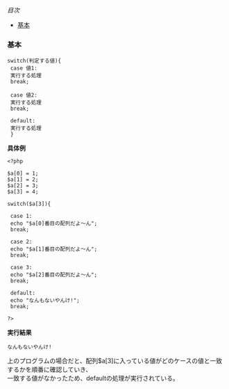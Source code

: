 *目次*
* [基本](#基本)

### 基本

    switch(判定する値){
     case 値1:
     実行する処理
     break;

     case 値2:
     実行する処理
     break;

     default:
     実行する処理
     }

**具体例**

    <?php

    $a[0] = 1;
    $a[1] = 2;
    $a[2] = 3;
    $a[3] = 4;

    switch($a[3]){
    
     case 1:
     echo "$a[0]番目の配列だよ～ん";
     break;

     case 2:
     echo "$a[1]番目の配列だよ～ん";
     break;

     case 3:
     echo "$a[2]番目の配列だよ～ん";
     break;

     default:
     echo "なんもないやんけ!";
     break;
    
    ?>

**実行結果**

`なんもないやんけ!`

上のプログラムの場合だと、配列$a[3]に入っている値がどのケースの値と一致するかを順番に確認していき、  
一致する値がなかったため、defaultの処理が実行されている。
